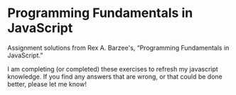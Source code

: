 # Programming Fundamentals in JavaScript
Assignment solutions from Rex A. Barzee's, “Programming Fundamentals in JavaScript.”  

I am completing (or completed) these exercises to refresh my javascript knowledge.  If you find any answers that are wrong, or that could be done better, please let me know!  
